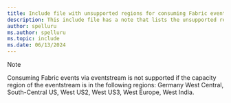 ```yaml
---
title: Include file with unsupported regions for consuming Fabric events
description: This include file has a note that lists the unsupported regions for consuming Fabric events via Fabric event streams. 
author: spelluru
ms.author: spelluru
ms.topic: include
ms.date: 06/13/2024
---
```


> [!NOTE]
> Consuming Fabric events via eventstream is not supported if the capacity region of the eventstream is in the following regions: Germany West Central, South-Central US, West US2, West US3, West Europe, West India.
